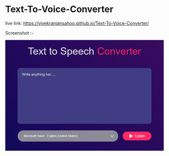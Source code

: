 # Text-To-Voice-Converter

live link: https://vivekranjansahoo.github.io/Text-To-Voice-Converter/

Screenshot :-

![vivek](images/1.PNG)




